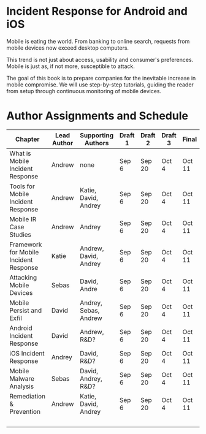 Incident Response for Android and iOS
=======

Mobile is eating the world. From banking to online search, requests from mobile devices now exceed desktop computers.

This trend is not just about access, usability and consumer's preferences. Mobile is just as, if not more, susceptible to attack.

The goal of this book is to prepare companies for the inevitable increase in mobile compromise. We will use step-by-step tutorials, guiding the reader from setup through continuous monitoring of mobile devices.

# Author Assignments and Schedule

| Chapter                           | Lead Author | Supporting Authors | Draft 1 | Draft 2 | Draft 3 | Final  | Target Words | Current Words |
| -------                           | ----------- | ------------------ | ------- | ------- | ------- | -----  | ------------ | ------------- |
| What is Mobile Incident Response  | Andrew  | none               | Sep 6  | Sep 20  | Oct 4  | Oct 11 |  20,000      | 1,271         |
| Tools for Mobile Incident Response | Andrew | Katie, David, Andrey               | Sep 6  | Sep 20  | Oct 4  | Oct 11 |  20,000      |         |
| Mobile IR Case Studies | Andrew | Andrey               | Sep 6  | Sep 20  | Oct 4  | Oct 11 |  20,000      |         | 679
| Framework for Mobile Incident Response | Katie | Andrew, David, Andrey               | Sep 6  | Sep 20  | Oct 4  | Oct 11 |  20,000      |         |
| Attacking Mobile Devices | Sebas | David, Andre               | Sep 6  | Sep 20  | Oct 4  | Oct 11 |  20,000      |         |
| Mobile Persist and Exfil | David | Andrey, Sebas, Andrew               | Sep 6  | Sep 20  | Oct 4  | Oct 11 |  20,000      |         |
| Android Incident Response | David | Andrew, R&D?               | Sep 6  | Sep 20  | Oct 4  | Oct 11 |  20,000      |         |
| iOS Incident Response | Andrey | David, R&D?               | Sep 6  | Sep 20  | Oct 4  | Oct 11 |  20,000      |         |
| Mobile Malware Analysis | Sebas | David, Andrey, R&D?               | Sep 6  | Sep 20  | Oct 4  | Oct 11 |  20,000      |         |
| Remediation & Prevention | Andrew | Katie, David, Andrey               | Sep 6  | Sep 20  | Oct 4  | Oct 11 |  20,000      |         |
|                          |        |                                    |        |         |        |        | **20,000** | **8,061** |
